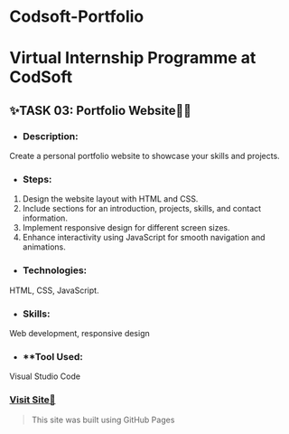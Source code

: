 # Codsoft-Portfolio
# Virtual Internship Programme at CodSoft

## ✨TASK 03: Portfolio Website🙎‍♂️
* ### **Description:** 
Create a personal portfolio website to showcase your skills and projects.

* ### **Steps:**
1. Design the website layout with HTML and CSS.
2. Include sections for an introduction, projects, skills, and contact information.
3. Implement responsive design for different screen sizes.
4. Enhance interactivity using JavaScript for smooth navigation and animations.

* ### **Technologies:**
HTML, CSS, JavaScript.

* ### **Skills:** 
Web development, responsive design

* ### **Tool Used:
Visual Studio Code

### [**Visit Site🚀**](https://jatinrana331gm.github.io/Codsoft-Portfolio/)
> This site was built using GitHub Pages
